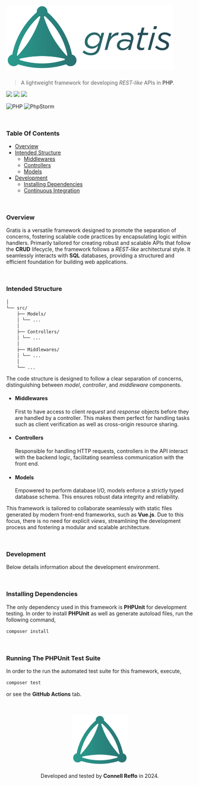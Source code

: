 <h1>
 <img src="https://github.com/connellr023/gratis/blob/main/public/logo_large.png?raw=true" width="450px" />
</h1>

> A lightweight framework for developing *REST-like* APIs in **PHP**.

<div align="left">
 <img src="https://img.shields.io/badge/developer-Connell Reffo-purple">
 <img src="https://img.shields.io/badge/license-MIT-lightgreen">
 <img src="https://github.com/connellr023/gratis/actions/workflows/ci.yml/badge.svg">
</div>

![PHP](https://img.shields.io/badge/php-%23777BB4.svg?style=for-the-badge&logo=php&logoColor=white)
![PhpStorm]( 	http://img.shields.io/badge/-PHPStorm-181717?style=for-the-badge&logo=phpstorm&logoColor=white)


<br />

### Table Of Contents
- [Overview](#overview)
- [Intended Structure](#intended-structure)
    - [Middlewares](#middlewares)
    - [Controllers](#controllers)
    - [Models](#models)
- [Development](#development)
    - [Installing Dependencies](#installing-dependencies)
    - [Continuous Integration](#running-the-phpunit-test-suite)

<br />

### Overview
Gratis is a versatile framework designed to promote the separation of concerns,
fostering scalable code practices by encapsulating logic within handlers.
Primarily tailored for creating robust and scalable APIs that follow the **CRUD** lifecycle, the framework follows a *REST-like* architectural style.
It seamlessly interacts with **SQL** databases, providing a structured and efficient foundation for building web applications.

<br />

### Intended Structure
```text
│
└── src/
    ├── Models/
    │ └── ...
    │
    ├── Controllers/
    │ └── ...
    │
    ├── Middlewares/
    │ └── ...
    │
    └── ...
```
The code structure is designed to follow a clear separation of concerns, distinguishing between *model*, *controller*, and *middleware* components.

- #### Middlewares
  First to have access to client *request* and *response* objects before they are handled by a controller. This makes them perfect for handling tasks such as client verification as well as cross-origin resource sharing.


- #### Controllers
  Responsible for handling HTTP requests, controllers in the API interact with the backend logic, facilitating seamless communication with the front end.


- #### Models
  Empowered to perform database I/O, models enforce a strictly typed database schema. This ensures robust data integrity and reliability.


This framework is tailored to collaborate seamlessly with static files generated by modern front-end frameworks, such as **Vue.js**. Due to this focus, there is no need for explicit *views*, streamlining the development process and fostering a modular and scalable architecture.

<br />

### Development
Below details information about the development environment.

<br />

### Installing Dependencies
The only dependency used in this framework is **PHPUnit** for development testing. In order to install **PHPUnit**
as well as generate autoload files, run the following command,
```bash
composer install
```

<br />

### Running The PHPUnit Test Suite
In order to the run the automated test suite for this framework, execute,
```bash
composer test
```
or see the **GitHub Actions** tab.

<br />
<br />

<div align="center">
 <img src="https://github.com/connellr023/gratis/blob/main/public/logo_small.png?raw=true" width="150px" />
 <br />
 <br />
 <div>Developed and tested by <b>Connell Reffo</b> in 2024.</div>
</div>

